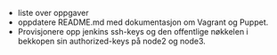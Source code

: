 - liste over oppgaver
- oppdatere README.md med dokumentasjon om Vagrant og Puppet.
- Provisjonere opp jenkins ssh-keys og den offentlige nøkkelen i bekkopen sin authorized-keys på node2 og node3.
